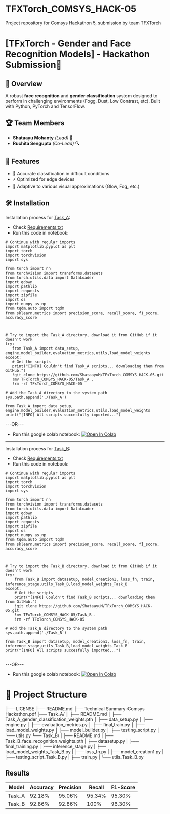 # TFXTorch_COMSYS_HACK-05
Project repository for Comsys Hackathon 5, submission by team TFXTorch


# [TFxTorch - Gender and Face Recognition Models] - Hackathon Submission🚀

## 📌 Overview
A robust **face recognition** and **gender classification** system designed to perform in challenging environments (Fogg, Dust, Low Contrast, etc). Built with Python, PyTorch and TensorFlow.

## 🏆 Team Members
- **Shataayu Mohanty** *(Lead)* 🧠
- **Ruchita Sengupta** *(Co-Lead)* 🔍

## 🎯 Features
- 🌟 Accurate classification in difficult conditions
- ⚡ Optimized for edge devices
- 🔄 Adaptive to various visual approximations (Glow, Fog, etc.)

## 🛠️ Installation

Installation process for [Task_A](./Task_A):
* Check [Requirements.txt](./Requirements.txt)
* Run this code in notebook:
 ```
# Continue with regular imports
import matplotlib.pyplot as plt
import torch
import torchvision
import sys

from torch import nn
from torchvision import transforms,datasets
from torch.utils.data import DataLoader
import gdown
import pathlib
import requests
import zipfile
import os
import numpy as np
from tqdm.auto import tqdm
from sklearn.metrics import precision_score, recall_score, f1_score, accuracy_score



# Try to import the Task_A directory, download it from GitHub if it doesn't work
try:
    from Task_A import data_setup, engine,model_builder,evaluation_metrics,utils,load_model_weights
except:
    # Get the scripts
    print("[INFO] Couldn't find Task_A scripts... downloading them from GitHub.")
    !git clone https://github.com/ShataayuM/TFxTorch_COMSYS_HACK-05.git
    !mv TFxTorch_COMSYS_HACK-05/Task_A .
    !rm -rf TFxTorch_COMSYS_HACK-05

# Add the Task_A directory to the system path
sys.path.append('./Task_A')

from Task_A import data_setup, engine,model_builder,evaluation_metrics,utils,load_model_weights
print("[INFO] All scripts succesfully imported...")
```
---OR---
* Run this google colab notebook:
  [![Open In Colab](https://colab.research.google.com/drive/19B_VGJmK5iIU79VyTt-GhgE0_K66zwuG?usp=sharing)](https://colab.research.google.com/drive/19B_VGJmK5iIU79VyTt-GhgE0_K66zwuG?usp=sharing)

-----------------------------------------------------------------------------------------------------------------------------------------------------------------------------------------------------------------------------------------------------------------------------------

Installation process for [Task_B](./Task_B):
* Check [Requirements.txt](./Requirements.txt)
* Run this code in notebook:
```
# Continue with regular imports
import matplotlib.pyplot as plt
import torch
import torchvision
import sys

from torch import nn
from torchvision import transforms,datasets
from torch.utils.data import DataLoader
import gdown
import pathlib
import requests
import zipfile
import os
import numpy as np
from tqdm.auto import tqdm
from sklearn.metrics import precision_score, recall_score, f1_score, accuracy_score



# Try to import the Task_B directory, download it from GitHub if it doesn't work
try:
    from Task_B import datasetup, model_creation1, loss_fn, train, inference_stage,utils_Task_B,load_model_weights_Task_B
except:
    # Get the scripts
    print("[INFO] Couldn't find Task_B scripts... downloading them from GitHub.")
    !git clone https://github.com/ShataayuM/TFxTorch_COMSYS_HACK-05.git
    !mv TFxTorch_COMSYS_HACK-05/Task_B .
    !rm -rf TFxTorch_COMSYS_HACK-05

# Add the Task_B directory to the system path
sys.path.append('./Task_B')

from Task_B import datasetup, model_creation1, loss_fn, train, inference_stage,utils_Task_B,load_model_weights_Task_B
print("[INFO] All scripts succesfully imported...")


```
---OR---
* Run this google colab notebook:
  [![Open In Colab](https://colab.research.google.com/drive/1j_vhR1zGUIlH_hftBPnVafrmqO3wB2We?usp=sharing)](https://colab.research.google.com/drive/1j_vhR1zGUIlH_hftBPnVafrmqO3wB2We?usp=sharing)
  
# 📂 Project Structure
  ├── LICENSE
  ├── README.md
  ├── Technical Summary-Comsys Hackathon.pdf
  ├── Task_A/
  │ ├── README.md
  │ ├── Task_A_gender_classification_weights.pth
  │ ├── data_setup.py
  │ ├── engine.py
  │ ├── evaluation_metrics.py
  │ ├── final_train.py
  │ ├── load_model_weights.py
  │ ├── model_builder.py
  │ ├── testing_script.py
  │ └── utils.py
  └── Task_B/
  |  ├── README.md
  |  ├── Task_B_face_recognition_weights.pth
  |  ├── datasetup.py
  |  ├── final_training.py
  |  ├── inference_stage.py
  |  ├── load_model_weights_Task_B.py
  |  ├── loss_fn.py
  |  ├── model_creation1.py
  |  ├── testing_script_Task_B.py
  |  ├── train.py
  |  └── utils_Task_B.py


## Results
| Model | Accuracy | Precision | Recall | F1-Score |
|-------|----------|-----------|--------|----------|
| Task_A | 92.18% | 95.06% | 95.34% | 95.30% |
| Task_B | 92.86% | 92.86% | 100% | 96.30% |
